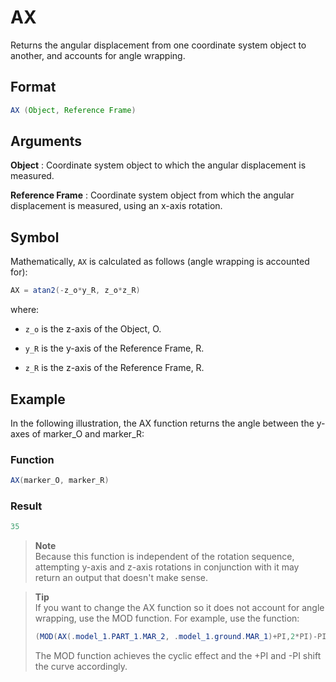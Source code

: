 # AX

Returns the angular displacement from one coordinate system object to another, and accounts for angle wrapping.

## Format
```java
AX (Object, Reference Frame)
```
## Arguments

 



**Object**
: Coordinate system object to which the angular displacement is measured. 


**Reference Frame** 
: Coordinate system object from which the angular displacement is measured, using an x-axis rotation. 


## Symbol
Mathematically, `AX` is calculated as follows (angle wrapping is accounted for):
```java
AX = atan2(-z_o*y_R, z_o*z_R)
```
where:

* `z_o` is the z-axis of the Object, O.

* `y_R` is the y-axis of the Reference Frame, R.

* `z_R` is the z-axis of the Reference Frame, R.

## Example

In the following illustration, the AX function returns the angle between the y-axes of marker_O and marker_R:

 



### Function  
```java
AX(marker_O, marker_R)  
```

### Result  
```java
35  
```



 



> **Note**   
>Because this function is independent of the rotation sequence, attempting y-axis and z-axis rotations in conjunction with it may return an output that doesn't make sense. 




> **Tip**   
>If you want to change the AX function so it does not account for angle wrapping, use the MOD function. For example, use the function:
> 
>```java
>(MOD(AX(.model_1.PART_1.MAR_2, .model_1.ground.MAR_1)+PI,2*PI)-PI)
>```
>
>The MOD function achieves the cyclic effect and the +PI and -PI shift the curve accordingly.

